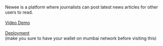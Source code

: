 Newee is a platform where journalists can post latest news articles for other users to read.
<br />
<br />
[Video Demo](https://youtu.be/vnkcKhx404Q)
<br />
<br />
[Deployment](https://newee.vercel.app/)
<br />
(make you sure to have your wallet on mumbai network before visiting this)
<br />
<br />
